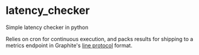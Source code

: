 # latency_checker
Simple latency checker in python

Relies on cron for continuous execution, and packs results for shipping to a metrics endpoint in Graphite's [line protocol](http://graphite.readthedocs.io/en/latest/feeding-carbon.html#the-plaintext-protocol) format.
